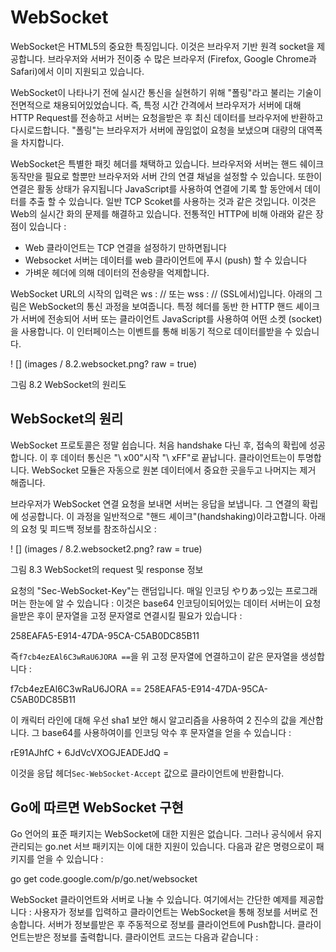# WebSocket

WebSocket은 HTML5의 중요한 특징입니다. 이것은 브라우저 기반 원격 socket을 제공합니다. 브라우저와 서버가 전이중 수 많은 브라우저 (Firefox, Google Chrome과 Safari)에서 이미 지원되고 있습니다.

WebSocket이 나타나기 전에 실시간 통신을 실현하기 위해 "폴링"라고 불리는 기술이 전면적으로 채용되어있었습니다. 즉, 특정 시간 간격에서 브라우저가 서버에 대해 HTTP Request를 전송하고 서버는 요청을받은 후 최신 데이터를 브라우저에 반환하고 다시로드합니다. "폴링"는 브라우저가 서버에 끊임없이 요청을 보냈으며 대량의 대역폭을 차지합니다.

WebSocket은 특별한 패킷 헤더를 채택하고 있습니다. 브라우저와 서버는 핸드 쉐이크 동작만을 필요로 할뿐만 브라우저와 서버 간의 연결 채널을 설정할 수 있습니다. 또한이 연결은 활동 상태가 유지됩니다 JavaScript를 사용하여 연결에 기록 할 동안에서 데이터를 추출 할 수 있습니다. 일반 TCP Scoket를 사용하는 것과 같은 것입니다. 이것은 Web의 실시간 화의 문제를 해결하고 있습니다. 전통적인 HTTP에 비해 아래와 같은 장점이 있습니다 :

- Web 클라이언트는 TCP 연결을 설정하기 만하면됩니다
- Websocket 서버는 데이터를 web 클라이언트에 푸시 (push) 할 수 있습니다
- 가벼운 헤더에 의해 데이터의 전송량을 억제합니다.

WebSocket URL의 시작의 입력은 ws : // 또는 wss : // (SSL에서)입니다. 아래의 그림은 WebSocket의 통신 과정을 보여줍니다. 특정 헤더를 동반 한 HTTP 핸드 셰이크가 서버에 전송되어 서버 또는 클라이언트 JavaScript를 사용하여 어떤 소켓 (socket)을 사용합니다. 이 인터페이스는 이벤트를 통해 비동기 적으로 데이터를받을 수 있습니다.

! [] (images / 8.2.websocket.png? raw = true)

그림 8.2 WebSocket의 원리도

## WebSocket의 원리
WebSocket 프로토콜은 정말 쉽습니다. 처음 handshake 다닌 후, 접속의 확립에 성공합니다. 이 후 데이터 통신은 "\ x00"시작 "\ xFF"로 끝납니다. 클라이언트는이 투명합니다. WebSocket 모듈은 자동으로 원본 데이터에서 중요한 곳을두고 나머지는 제거 해줍니다.

브라우저가 WebSocket 연결 요청을 보내면 서버는 응답을 보냅니다. 그 연결의 확립에 성공합니다. 이 과정을 일반적으로 "핸드 셰이크"(handshaking)이라고합니다. 아래의 요청 및 피드백 정보를 참조하십시오 :

! [] (images / 8.2.websocket2.png? raw = true)

그림 8.3 WebSocket의 request 및 response 정보

요청의 "Sec-WebSocket-Key"는 랜덤입니다. 매일 인코딩 やりあっ있는 프로그래머는 한눈에 알 수 있습니다 : 이것은 base64 인코딩이되어있는 데이터 서버는이 요청을받은 후이 문자열을 고정 문자열로 연결시킬 필요가 있습니다 :

258EAFA5-E914-47DA-95CA-C5AB0DC85B11

즉`f7cb4ezEAl6C3wRaU6JORA ==`을 위 고정 문자열에 연결하고이 같은 문자열을 생성합니다 :

f7cb4ezEAl6C3wRaU6JORA == 258EAFA5-E914-47DA-95CA-C5AB0DC85B11

이 캐릭터 라인에 대해 우선 sha1 보안 해시 알고리즘을 사용하여 2 진수의 값을 계산합니다. 그 base64를 사용하여이를 인코딩 악수 후 문자열을 얻을 수 있습니다 :

rE91AJhfC + 6JdVcVXOGJEADEJdQ =

이것을 응답 헤더`Sec-WebSocket-Accept` 값으로 클라이언트에 반환합니다.

## Go에 따르면 WebSocket 구현
Go 언어의 표준 패키지는 WebSocket에 대한 지원은 없습니다. 그러나 공식에서 유지 관리되는 go.net 서브 패키지는 이에 대한 지원이 있습니다. 다음과 같은 명령으로이 패키지를 얻을 수 있습니다 :

go get code.google.com/p/go.net/websocket

WebSocket 클라이언트와 서버로 나눌 수 있습니다. 여기에서는 간단한 예제를 제공합니다 : 사용자가 정보를 입력하고 클라이언트는 WebSocket을 통해 정보를 서버로 전송합니다. 서버가 정보를받은 후 주동적으로 정보를 클라이언트에 Push합니다. 클라이언트는받은 정보를 출력합니다. 클라이언트 코드는 다음과 같습니다 :

<html>
<head> </ head>
<body>
<script type = "text / javascript">
var sock = null;
var wsuri = "ws : /127.0.0.1 : 1234";

window.onload = function () {

console.log ( "onload");

sock = new WebSocket (wsuri);

sock.onopen = function () {
console.log ( "connected to"+ wsuri);
}

sock.onclose = function (e) {
console.log ( "connection closed ("+ e.code + ")");
}

sock.onmessage = function (e) {
console.log ( "message received :"+ e.data);
}
};

function send () {
var msg = document.getElementById ( 'message'). value;
sock.send (msg);
};
</ script>
<h1> WebSocket Echo Test </ h1>
<form>
<p>
Message : <input id = "message"type = "text"value = "Hello, world!">
</ p>
</ form>
<button onclick = "send ();"> Send Message </ button>
</ body>
</ html>


클라이언트 JS를 보면 WebSocket 함수를 사용하여 쉽게 서버와 연결하는 sock을 만들 수 있다고 압니다. 핸드 셰이크가 성공한 후 WebScoket 개체 onopen 이벤트가 호출되고 클라이언트의 접속의 확립이 성공했음을 알려줍니다. 클라이언트는 4 개의 이벤트를 연결하고 있습니다.

- 1) onopen 연결을 설정할이라고합니다
- 2) onmessage 정보를 수신이라고합니다
- 3) onerror 오류가 발생했을 때 호출됩니다
- 4) onclose 연결을 닫으면라고합니다

우리의 서버 구현은 다음과 같다 :

package main

import (
"code.google.com/p/go.net/websocket"
"fmt"
"log"
"net / http"
)

func Echo (ws * websocket.Conn) {
var err error

for {
var reply string

if err = websocket.Message.Receive (ws & reply); err! = nil {
fmt.Println ( "Can not receive")
break
}

fmt.Println ( "Received back from client :"+ reply)

msg : = "Received :"+ reply
fmt.Println ( "Sending to client :"+ msg)

if err = websocket.Message.Send (ws, msg); err! = nil {
fmt.Println ( "Can not send")
break
}
}
}

func main () {
http.Handle ( "/", websocket.Handler (Echo))

if err : = http.ListenAndServe ( ": 1234", nil); err! = nil {
log.Fatal ( "ListenAndServe :"err)
}
}

클라이언트가 사용자가 입력 한 정보를 Send 한 후 서버는 Receive를 통해 해당 정보를받습니다. 그 후 Send 통해 응답 정보를 전송합니다.

! [] (images / 8.2.websocket3.png? raw = true)

그림 8.4 WebSocket 서버가받은 정보

위의 예에서 클라이언트와 서버에서 WebSocket을 구현하는 것이 매우 간단하다고 알았습니다. Go 소스 코드 net 지점에서는 이미이 프로토콜이 구현되어있어 직접 가져와 사용할 수 있습니다. 현재 HTML5의 발전에 따라 미래 WebSocket이 Web 개발에있어서 중요하다고 생각합니다. 우리는이 방면의 지식을 축적해야합니다.


